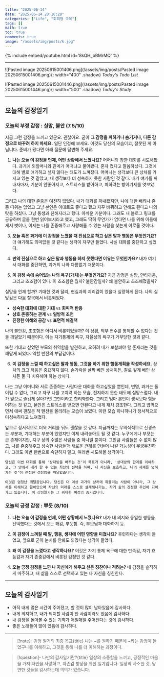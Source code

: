 ```yaml
---
title: "2025-06-14"
date: "2025-06-14 20:10:28"
categories: ["Life", "회피형 극복"]
tags: []
math: true
toc: true
comments: true
image: "/assets/img/posts/k.jpg"
---
```


{% include embed/youtube.html id='8kQH_bBMrMQ' %}



---

![Pasted image 20250615001406.png](/assets/img/posts/Pasted image 20250615001406.png){: width="400" .shadow}
_Today's Todo List_

![Pasted image 20250615001446.png](/assets/img/posts/Pasted image 20250615001446.png){: width="500" .shadow}
_Today's Study_

---
## 오늘의 감정일기

### 오늘의 부정 감정 : 실망, 불안 (7.5/10)

지금 그런 감정을 느끼고 있군요. 괜찮아요. 굳이 **그 감정을 피하거나 숨기거나, 다른 감정으로 바꾸려 하지 마세요.** 일단 인정해 보세요. 이것도 당신의 모습이고, 잘못된 게 아닙니다. 준비가 됐다면 아래 질문에 답변해 주세요.

1. **나는 오늘 이 감정을 언제, 어떤 상황에서 느꼈나요?**
어머니와 잠깐 대화를 시도해봤다. 과거에 외할머니와 관계가 어떠냐고 물어봤다. 혼자 컸다고 말씀하셨다. 그것에 대해 별로 얘기하고 싶지 않다는 태도가 느껴졌다. 어머니는 생각보다 큰 상처를 가지고 있는 것 같았고, 내 생각보다 더 성숙하지 못한 사람인 것 같다. 내가 얘기를 꺼내자마자, 기분이 안좋아지고, 스트레스를 받아하고, 피하려는 방어기제를 엿보았다.

그리고 나의 대한 존중은 여전히 없었다. 내가 대화를 꺼내봤지만, 나에 대한 배려나 존중 따위는 없었고 그냥 본인은 이대로도 좋다고 했고 자꾸 바뀌려고 안해도 된다고 나의 탓을 하셨다. 그냥 동생과 친해지라고 했다. 아쉬운 기분이다. 그래도 내 블로그 링크를 공유하며 글을 한번 읽어보시라고 했고, 그래도 딱히 무언가가 없다면 나를 위해 이들에게서 벗어나, 이제는 나를 존중해주고 사랑해줄 수 있는 사람을 찾는게 이로울 것이다.

3. **오늘 혹은 과거에 이 감정을 느꼈을 때 진심으로 하고 싶은 말과 행동은 무엇인가요?**
더 얘기해도 의미없을 것 같다는 생각이 자꾸만 들었다. 사실 대화를 중단하고 싶었다.

5. **만약 진심으로 하고 싶은 말과 행동을 하지 못했다면 이유는 무엇인가요?**
내가 여기서 대화를 중단하면, 과거의 나와 다름없기 때문이다. 

5. **이 감정 속에 숨어있는 나의 욕구(가치)는 무엇인가요?**
지금 감정은 실망, 안타까움, 그리고 초조함이 있다. 이 초조함은 뭘까? 불안감일까? 왜 불안하고 초조해졌을까?

실망을 언제 할까? 기대한 것과 달리, 현실과의 괴리감이 있을때 실망하게 된다. 나의 실망감은 다음 항목에서 비롯되었다.
- **성숙한 대화에 대한 기대** vs **회피적 반응**
- **상호 존중하는 관계** vs **일방적 조언**
- **진정한 이해와 공감** vs **표면적 해결책**

나의 불안감, 초조함은 어디서 비롯되었을까? 이 상황, 외부 변수를 통제할 수 없다는 것을 깨달았기 때문이다. 이는 자기통제의 욕구, 자율성의 욕구가 거부당한 것과 같다.

또한 기대고 싶었던 부모의 취약함을 발견하고, 오히려 내가 보살펴야 할 존재라는 것을 깨닫게 되었다. 역할 반전의 부담감이다.

6. **이 감정을 느낄 때 하고싶은 말과 행동, 그것을 하기 위한 행동계획을 작성하세요.**
상처의 크고 작음은 중요하지 않다. 손가락을 살짝 베인 상처이든, 칼로 깊게 베인 상처든 둘 다 치유해야 하는 상처다.

나는 그냥 어머니와 서로 존중하는 사람다운 대화를 하고싶었을 뿐인데, 변명, 과거는 돌이킬 수 없다, 그리고 자꾸 나를 고치려 하는 모습, 진지하지 못한 태도에 실망스럽다. 내가 앞으로 즐겁게 살아가면 그만이라고 합리화한다. 그리고 엄마 본인이 생각보다 힘들어하는 것 같고, 본인은 스트레스를 받으면 안된다고 내게 재차 강조한다. 그리고 밥먹으면서 애써 괜찮은 척 텐션을 올리려는 모습이 보였다. 이런 모습 하나하나가 정서적으로 미성숙하다고 느껴졌다. 

앞으로 정서적으로 더욱 거리를 둬도 괜찮을 것 같다. 지금까지는 무의식적으로 신경쓰는 부분과, 기대하는 부분이 있었지만 이제 내려놓아도 될 것 같다. 누구에게나 부모는 큰 존재이지만, 지구 상의 수많은 사람들 중 하나일 뿐이다. 그만큼 사람들은 수 없이 많고, 나를 존중해주고 성숙한 사람들과 새로운 관계를 만들어 나갈 가능성이 무궁무진하다. 그래도 이번 한번으로 속단하지 말고, 여러번 시도해볼 생각이다.

```
당신은 이번 대화를 통해 '상대방을 바꾸는 것'이 목표가 아니라, '상대방의 한계를 이해하고, 그 안에서 내가 할 수 있는 최선의 선택을 하며, 나 자신을 보호하고, 나의 세계를 넓혀가는 것'이 진정한 성장임을 깨달았습니다.

이것은 엄청난 깨달음입니다. 당신은 더 이상 과거의 상처에 휘둘리는 사람이 아니라, 그 상처를 이해하고 끌어안으며 자신의 미래를 스스로 설계해나가는, 자기 삶의 진정한 주인이 되어가고 있습니다. 이 감정일기는 그 위대한 여정의 증거입니다.
```

### 오늘의 긍정 감정 : 뿌듯 (8/10)

1. **나는 오늘 이 감정을 언제, 어떤 상황에서 느꼈나요?**
내가 내 의지와 동일한 행동을 선택했다는 것에서 오는 쾌감, 뿌듯함. 즉, 부모님과 대화하기 등.

2. **이 감정이 느껴질 때 말, 행동, 생각에 어떤 영향을 미쳤나요?**
후련하다는 생각이 들었고, 앞으로 굳이 눈치를 안봐도 되겠다는 생각이 들었다.

3. **왜 이 감정을 느꼈다고 생각하나요?**
이것은 자기 통제 욕구에 대한 만족감, 자기 효능감과 자기 존중감에서 비롯된 감정인 것 같다.

4. **오늘 긍정 감정을 느낀 나 자신에게 해주고 싶은 칭찬이나 격려는?**
내 감정을 솔직하게 마주하고, 내 삶을 스스로 선택하고 있는 나 자신을 칭찬한다.

---
## 오늘의 감사일기

- 아직 내게 많은 시간이 주어졌고, 할 것이 많이 남아있음에 감사하다.
- 내게 의지하고, 내가 의지할 사람이 한 사람이라도 있음에 감사하다.
- 내 감정을 돌아볼 수 있는 기회가 매일매일 주어진다는 것에 감사하다.
- 좋은 노래들이 많이 있음에 감사하다.

---

> [!note]- 감정 일기의 최종 목표{title}
> 나는 ~를 원하기 때문에 ~라는 감정이 들었구나를 이해하고, 그것을 통해 나를 더 이해하는 과정이다.

> [!question]- 나만의 감사일기란?{title}
> 일상의 소중함을 느끼고, 긍정적인 마음을 가져 타인을 사랑하고, 자존감 향상을 위한 일기입니다. 일상의 사소한 것, 당연한 것들을 감사하는데 의의가 있습니다.